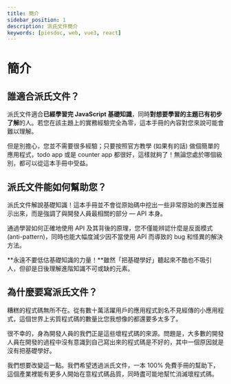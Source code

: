 ```yaml
---
title: 簡介
sidebar_position: 1
description: 派氏文件簡介
keywords: [piesdoc, web, vue3, react]
---
```


# 簡介

## 誰適合派氏文件？

派氏文件適合**已經學習完 JavaScript 基礎知識**，同時**對想要學習的主題已有初步了解**的人。若您在該主題上的實務經驗完全為零，這本手冊的內容對您來說可能會難以理解。

但是別擔心，您並不需要很多經驗；只要按照官方教學 (如果有的話) 做個簡單的應用程式，todo app 或是 counter app 都很好，這樣就夠了！無論您處於哪個級別，都可以從這本手冊中受益。

## 派氏文件能如何幫助您？

派氏文件解說基礎知識！這本手冊並不會從原始碼中挖出一些非常原始的東西並展示出來，而是強調了與開發人員最相關的部分 — API 本身。

通過學習如何正確地使用 API 及其背後的原理，您不僅能辨認什麼是反面模式 (anti-pattern)，同時也能大幅度減少因不當使用 API 而導致的 bug 和怪異的解決方法。

**永遠不要低估基礎知識的力量！**雖然「把基礎學好」聽起來不酷也不吸引人，但卻是日後理解進階知識不可或缺的元素。

## 為什麼要寫派氏文件？

糟糕的程式碼無所不在。從有數十萬活躍用戶的應用程式到名不見經傳的小應用程式，這個世界上劣質程式碼的數量比您我想像的都還要多太多了。

很不幸的，身為開發人員的我們正是這些壞程式碼的來源。問題是，大多數的開發人員在開發的過程中沒有意識到自己寫出來的程式碼是不好的，其中一個原因就是沒有把基礎學好。

我們想要改變這一點。我們希望透過派氏文件，一本 100% 免費手冊的幫助下，這個產業裡能有更多人開始在意程式碼品質，同時盡可能地幫忙消滅壞程式碼。